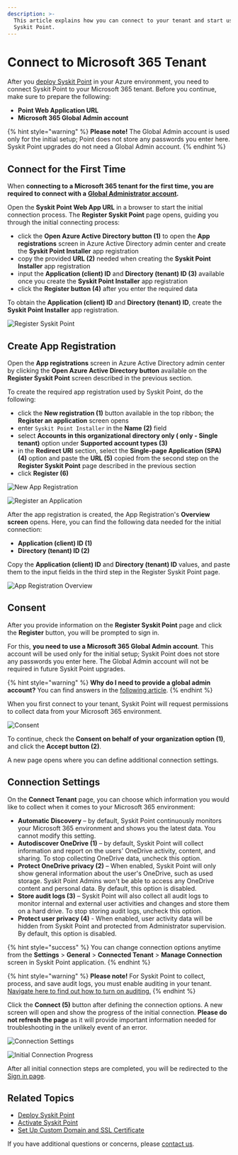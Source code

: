 ```yaml
---
description: >-
  This article explains how you can connect to your tenant and start using
  Syskit Point.
---
```


# Connect to Microsoft 365 Tenant

After you [deploy Syskit Point](deploy-syskit-point.md) in your Azure environment, you need to connect Syskit Point to your Microsoft 365 tenant. Before you continue, make sure to prepare the following:

* **Point Web Application URL**
* **Microsoft 365 Global Admin account**

{% hint style="warning" %}
**Please note!**  The Global Admin account is used only for the initial setup; Point does not store any passwords you enter here. Syskit Point upgrades do not need a Global Admin account.
{% endhint %}

## Connect for the First Time

When **connecting to a Microsoft 365 tenant for the first time, you are required to connect with a** [**Global Administrator account**](../../requirements/permission-requirements.md#global-administrator)**.**

Open the **Syskit Point Web App URL** in a browser to start the initial connection process. The **Register Syskit Point** page opens, guiding you through the initial connecting process:

* click the **Open Azure Active Directory button (1)** to open the **App registrations** screen in Azure Active Directory admin center and create the **Syskit Point Installer** app registration
* copy the provided **URL (2)** needed when creating the **Syskit Point Installer** app registration
* input the **Application (client) ID** and **Directory (tenant) ID (3)** available once you create the **Syskit Point Installer** app registration
* click the **Register button (4)** after you enter the required data

To obtain the **Application (client) ID** and **Directory (tenant) ID**, create the **Syskit Point Installer** app registration.

![Register Syskit Point](../../../static/img/connect-to-tenant-register.png)

## Create App Registration

Open the **App registrations** screen in Azure Active Directory admin center by clicking the **Open Azure Active Directory button** available on the **Register Syskit Point** screen described in the previous section.

To create the required app registration used by Syskit Point, do the following:

* click the **New registration (1)** button available in the top ribbon; the **Register an application** screen opens
* enter `Syskit Point Installer` in the **Name (2)** field
* select **Accounts in this organizational directory only ( only - Single tenant)** option under **Supported account types (3)** &#x20;
* in the **Redirect URI** section, select the **Single-page Application (SPA) (4)** option and paste the **URL (5)** copied from the second step on the **Register Syskit Point** page described in the previous section
* click **Register (6)**

![New App Registration](../../../static/img/connect-to-tenant-new-app-registration.png)

![Register an Application](../../../static/img/connect-to-tenant-register-application.png)

After the app registration is created, the App Registration's **Overview screen** opens. Here, you can find the following data needed for the initial connection:

* **Application (client) ID (1)**
* **Directory (tenant) ID (2)**

Copy the **Application (client) ID** and **Directory (tenant) ID** values, and paste them to the input fields in the third step in the Register Syskit Point page.

![App Registration Overview](../../../static/img/connect-to-tenant-app-registration-overview.png)

## Consent

After you provide information on the **Register Syskit Point** page and click the **Register** button, you will be prompted to sign in.

For this, **you need to use a Microsoft 365 Global Admin account**. This account will be used only for the initial setup; Syskit Point does not store any passwords you enter here. The Global Admin account will not be required in future Syskit Point upgrades.

{% hint style="warning" %}
**Why do I need to provide a global admin account?**  You can find answers in the [following article](../../requirements/permission-requirements.md#microsoft-365).
{% endhint %}

When you first connect to your tenant, Syskit Point will request permissions to collect data from your Microsoft 365 environment.

![Consent](../../../static/img/connect-to-tenant-consent.png)

To continue, check the **Consent on behalf of your organization option (1)**, and click the **Accept button (2)**.

A new page opens where you can define additional connection settings.

## Connection Settings

On the **Connect Tenant** page, you can choose which information you would like to collect when it comes to your Microsoft 365 environment:

* **Automatic Discovery** – by default, Syskit Point continuously monitors your Microsoft 365 environment and shows you the latest data. You cannot modify this setting.
* **Autodiscover OneDrive (1)** – by default, Syskit Point will collect information and report on the users' OneDrive activity, content, and sharing. To stop collecting OneDrive data, uncheck this option.
* **Protect OneDrive privacy (2)** – When enabled, Syskit Point will only show general information about the user's OneDrive, such as used storage. Syskit Point Admins won't be able to access any OneDrive content and personal data. By default, this option is disabled.
* **Store audit logs (3)** – Syskit Point will also collect all audit logs to monitor internal and external user activities and changes and store them on a hard drive. To stop storing audit logs, uncheck this option.
* **Protect user privacy (4)** - When enabled, user activity data will be hidden from Syskit Point and protected from Administrator supervision. By default, this option is disabled.

{% hint style="success" %}
You can change connection options anytime from the **Settings** > **General** > **Connected Tenant** > **Manage Connection** screen in Syskit Point application.
{% endhint %}

{% hint style="warning" %}
**Please note!**  For Syskit Point to collect, process, and save audit logs, you must enable auditing in your tenant. [Navigate here to find out how to turn on auditing.](../../configuration/turn-on-auditing.md)
{% endhint %}

Click the **Connect (5)** button after defining the connection options. A new screen will open and show the progress of the initial connection. **Please do not refresh the page** as it will provide important information needed for troubleshooting in the unlikely event of an error.

![Connection Settings](../../../static/img/connect-to-tenant-settings.png)

![Initial Connection Progress](../../../static/img/connect-to-tenant-progress.png)

After all initial connection steps are completed, you will be redirected to the [Sign in page](../../get-to-know-syskit-point/navigate-through-syskit-point.md#sign-in-screen).

## Related Topics

* [Deploy Syskit Point](deploy-syskit-point.md)
* [Activate Syskit Point](../activation/activate-syskit-point.md)
* [Set Up Custom Domain and SSL Certificate](set-up-custom-domain-and-ssl-certificate.md)

If you have additional questions or concerns, please [contact us](https://www.syskit.com/contact-us/).
